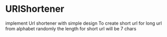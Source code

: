 # URlShortener
implement Url shortener with simple design To create short url for long url from alphabet randomly 
the length for short url will be 7 chars 
